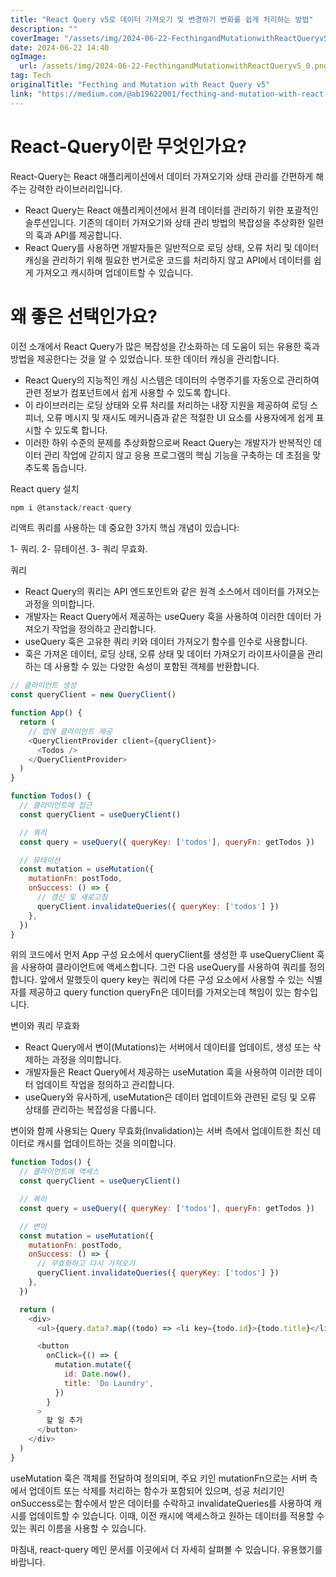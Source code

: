 ```yaml
---
title: "React Query v5로 데이터 가져오기 및 변경하기 변화를 쉽게 처리하는 방법"
description: ""
coverImage: "/assets/img/2024-06-22-FecthingandMutationwithReactQueryv5_0.png"
date: 2024-06-22 14:40
ogImage: 
  url: /assets/img/2024-06-22-FecthingandMutationwithReactQueryv5_0.png
tag: Tech
originalTitle: "Fecthing and Mutation with React Query v5"
link: "https://medium.com/@ab19622001/fecthing-and-mutation-with-react-query-v5-73103737aa14"
---
```



# React-Query이란 무엇인가요?

React-Query는 React 애플리케이션에서 데이터 가져오기와 상태 관리를 간편하게 해주는 강력한 라이브러리입니다.

- React Query는 React 애플리케이션에서 원격 데이터를 관리하기 위한 포괄적인 솔루션입니다. 기존의 데이터 가져오기와 상태 관리 방법의 복잡성을 추상화한 일련의 훅과 API를 제공합니다.
- React Query를 사용하면 개발자들은 일반적으로 로딩 상태, 오류 처리 및 데이터 캐싱을 관리하기 위해 필요한 번거로운 코드를 처리하지 않고 API에서 데이터를 쉽게 가져오고 캐시하며 업데이트할 수 있습니다.

# 왜 좋은 선택인가요?

<div class="content-ad"></div>

이전 소개에서 React Query가 많은 복잡성을 간소화하는 데 도움이 되는 유용한 훅과 방법을 제공한다는 것을 알 수 있었습니다. 또한 데이터 캐싱을 관리합니다.

- React Query의 지능적인 캐싱 시스템은 데이터의 수명주기를 자동으로 관리하여 관련 정보가 컴포넌트에서 쉽게 사용할 수 있도록 합니다.
- 이 라이브러리는 로딩 상태와 오류 처리를 처리하는 내장 지원을 제공하여 로딩 스피너, 오류 메시지 및 재시도 메커니즘과 같은 적절한 UI 요소를 사용자에게 쉽게 표시할 수 있도록 합니다.
- 이러한 하위 수준의 문제를 추상화함으로써 React Query는 개발자가 반복적인 데이터 관리 작업에 갇히지 않고 응용 프로그램의 핵심 기능을 구축하는 데 초점을 맞추도록 돕습니다.

React query 설치

```js
npm i @tanstack/react-query
```

<div class="content-ad"></div>

리액트 쿼리를 사용하는 데 중요한 3가지 핵심 개념이 있습니다:

1- 쿼리.
2- 뮤테이션.
3- 쿼리 무효화.

쿼리

- React Query의 쿼리는 API 엔드포인트와 같은 원격 소스에서 데이터를 가져오는 과정을 의미합니다.
- 개발자는 React Query에서 제공하는 useQuery 훅을 사용하여 이러한 데이터 가져오기 작업을 정의하고 관리합니다.
- useQuery 훅은 고유한 쿼리 키와 데이터 가져오기 함수를 인수로 사용합니다.
- 훅은 가져온 데이터, 로딩 상태, 오류 상태 및 데이터 가져오기 라이프사이클을 관리하는 데 사용할 수 있는 다양한 속성이 포함된 객체를 반환합니다.

<div class="content-ad"></div>

```js
// 클라이언트 생성
const queryClient = new QueryClient()

function App() {
  return (
    // 앱에 클라이언트 제공
    <QueryClientProvider client={queryClient}>
      <Todos />
    </QueryClientProvider>
  )
}
```

```js
function Todos() {
  // 클라이언트에 접근
  const queryClient = useQueryClient()

  // 쿼리
  const query = useQuery({ queryKey: ['todos'], queryFn: getTodos })

  // 뮤테이션
  const mutation = useMutation({
    mutationFn: postTodo,
    onSuccess: () => {
      // 갱신 및 새로고침
      queryClient.invalidateQueries({ queryKey: ['todos'] })
    },
  })
}
```

위의 코드에서 먼저 App 구성 요소에서 queryClient를 생성한 후 useQueryClient 훅을 사용하여 클라이언트에 액세스합니다. 그런 다음 useQuery를 사용하여 쿼리를 정의합니다. 앞에서 말했듯이 query key는 쿼리에 다른 구성 요소에서 사용할 수 있는 식별자를 제공하고 query function queryFn은 데이터를 가져오는데 책임이 있는 함수입니다.

변이와 쿼리 무효화

<div class="content-ad"></div>

- React Query에서 변이(Mutations)는 서버에서 데이터를 업데이트, 생성 또는 삭제하는 과정을 의미합니다.
- 개발자들은 React Query에서 제공하는 useMutation 훅을 사용하여 이러한 데이터 업데이트 작업을 정의하고 관리합니다.
- useQuery와 유사하게, useMutation은 데이터 업데이트와 관련된 로딩 및 오류 상태를 관리하는 복잡성을 다룹니다.

변이와 함께 사용되는 Query 무효화(Invalidation)는 서버 측에서 업데이트한 최신 데이터로 캐시를 업데이트하는 것을 의미합니다.

```js
function Todos() {
  // 클라이언트에 액세스
  const queryClient = useQueryClient()

  // 쿼리
  const query = useQuery({ queryKey: ['todos'], queryFn: getTodos })

  // 변이
  const mutation = useMutation({
    mutationFn: postTodo,
    onSuccess: () => {
      // 무효화하고 다시 가져오기
      queryClient.invalidateQueries({ queryKey: ['todos'] })
    },
  })

  return (
    <div>
      <ul>{query.data?.map((todo) => <li key={todo.id}>{todo.title}</li>)}</ul>

      <button
        onClick={() => {
          mutation.mutate({
            id: Date.now(),
            title: 'Do Laundry',
          })
        }
      >
        할 일 추가
      </button>
    </div>
  )
}
```

useMutation 훅은 객체를 전달하여 정의되며, 주요 키인 mutationFn으로는 서버 측에서 업데이트 또는 삭제를 처리하는 함수가 포함되어 있으며, 성공 처리기인 onSuccess로는 함수에서 받은 데이터를 수락하고 invalidateQueries를 사용하여 캐시를 업데이트할 수 있습니다. 이때, 이전 캐시에 액세스하고 원하는 데이터를 적용할 수 있는 쿼리 이름을 사용할 수 있습니다.

<div class="content-ad"></div>

마침내, react-query 메인 문서를 이곳에서 더 자세히 살펴볼 수 있습니다. 유용했기를 바랍니다.